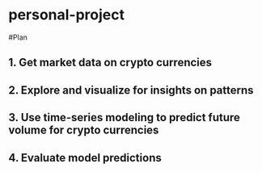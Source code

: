 # personal-project

#Plan
## 1. Get market data on crypto currencies
## 2. Explore and visualize for insights on patterns
## 3. Use time-series modeling to predict future volume for crypto currencies
## 4. Evaluate model predictions
